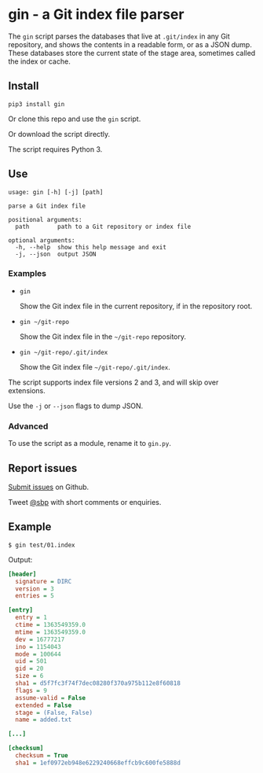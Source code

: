 # gin - a Git index file parser

The `gin` script parses the databases that live at `.git/index` in any Git repository, and shows the contents in a readable form, or as a JSON dump. These databases store the current state of the stage area, sometimes called the index or cache.

## Install

    pip3 install gin

Or clone this repo and use the `gin` script.

Or download the script directly.

The script requires Python 3.

## Use

```
usage: gin [-h] [-j] [path]

parse a Git index file

positional arguments:
  path        path to a Git repository or index file

optional arguments:
  -h, --help  show this help message and exit
  -j, --json  output JSON
```

### Examples

*     gin

  Show the Git index file in the current repository, if in the repository root.

*     gin ~/git-repo

  Show the Git index file in the `~/git-repo` repository.

*     gin ~/git-repo/.git/index

  Show the Git index file `~/git-repo/.git/index`.

The script supports index file versions 2 and 3, and will skip over extensions.

Use the `-j` or `--json` flags to dump JSON.

### Advanced

To use the script as a module, rename it to `gin.py`.

## Report issues

[Submit issues](https://github.com/sbp/gin/issues) on Github.

Tweet [@sbp](https://twitter.com/sbp) with short comments or enquiries.

## Example

    $ gin test/01.index

Output:

```ini
[header]
  signature = DIRC
  version = 3
  entries = 5

[entry]
  entry = 1
  ctime = 1363549359.0
  mtime = 1363549359.0
  dev = 16777217
  ino = 1154043
  mode = 100644
  uid = 501
  gid = 20
  size = 6
  sha1 = d5f7fc3f74f7dec08280f370a975b112e8f60818
  flags = 9
  assume-valid = False
  extended = False
  stage = (False, False)
  name = added.txt

[...]

[checksum]
  checksum = True
  sha1 = 1ef0972eb948e6229240668effcb9c600fe5888d
```
